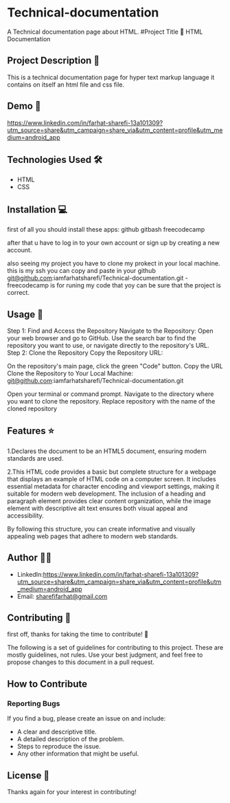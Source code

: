 # Technical-documentation
A Technical documentation page about HTML.
 #Project Title 🚀
HTML Documentation

## Project Description 📝

This is a technical documentation page for hyper text markup language it contains on itself an html file and css file.

## Demo 📸
https://www.linkedin.com/in/farhat-sharefi-13a101309?utm_source=share&utm_campaign=share_via&utm_content=profile&utm_medium=android_app

## Technologies Used 🛠️


- HTML
- CSS

## Installation 💻

first of all you should install these apps:
github
gitbash
freecodecamp

after that u have to log in to your own account or sign up by creating a new account.

also seeing my project you have to clone my prokect in your local machine.
this is my ssh you can copy and paste in your github
git@github.com:iamfarhatsharefi/Technical-documentation.git
-freecodecamp is for runing my code that yoy can be sure that the project is correct.

## Usage 🎯

Step 1: Find and Access the Repository
Navigate to the Repository:
Open your web browser and go to GitHub.
Use the search bar to find the repository you want to use, or navigate directly to the repository's URL.
Step 2: Clone the Repository
Copy the Repository URL:

On the repository's main page, click the green "Code" button.
Copy the URL 
Clone the Repository to Your Local Machine:
git@github.com:iamfarhatsharefi/Technical-documentation.git

Open your terminal or command prompt.
Navigate to the directory where you want to clone the repository.
Replace repository with the name of the cloned repository

## Features ⭐
1.Declares the document to be an HTML5 document, ensuring modern standards are used.

2.This HTML code provides a basic but complete structure for a webpage that displays an example of HTML code on a computer screen. It includes essential metadata for character encoding and viewport settings, making it suitable for modern web development. The inclusion of a heading and paragraph element provides clear content organization, while the image element with descriptive alt text ensures both visual appeal and accessibility.

By following this structure, you can create informative and visually appealing web pages that adhere to modern web standards.

## Author 👩‍💻

- LinkedIn:https://www.linkedin.com/in/farhat-sharefi-13a101309?utm_source=share&utm_campaign=share_via&utm_content=profile&utm_medium=android_app 
- Email: sharefifarhat@gmail.com

## Contributing 🤝
first off, thanks for taking the time to contribute! 🎉

The following is a set of guidelines for contributing to this project. These are mostly guidelines, not rules. Use your best judgment, and feel free to propose changes to this document in a pull request.

## How to Contribute

### Reporting Bugs

If you find a bug, please create an issue on and include:
- A clear and descriptive title.
- A detailed description of the problem.
- Steps to reproduce the issue.
- Any other information that might be useful.

## License 📜

Thanks again for your interest in contributing!